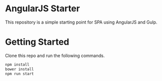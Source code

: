 # AngularJS Starter
This repository is a simple starting point for SPA using AngularJS and Gulp.

# Getting Started
Clone this repo and run the following commands.
```BASH
npm install
bower install
npm run start
```



